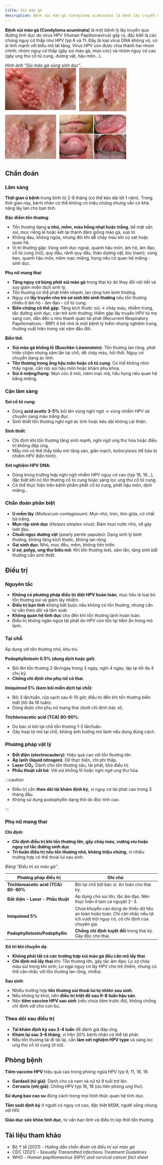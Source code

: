 ```yaml
---
title: Sùi mào gà
description: Bệnh sùi mào gà (Condyloma acuminata) là bệnh lây truyền qua đường tình dục do virus HPV (Human Papillomavirus), chủ yếu là týp 6 và 11, gây ra các tổn thương dạng mụn cóc ở cơ quan sinh dục và hậu môn.
---
```


**Bệnh sùi mào gà (Condyloma acuminata)** là một bệnh lý lây truyền qua đường tình dục do virus HPV (Human Papillomavirus) gây ra, đặc biệt là các chủng nguy cơ thấp như HPV týp 6 và 11. Đây là loại virus DNA không vỏ, có ái tính mạnh với biểu mô lát tầng. Virus HPV còn được chia thành hai nhóm chính: nhóm nguy cơ thấp (gây sùi mào gà, mụn cóc) và nhóm nguy cơ cao (gây ung thư cổ tử cung, dương vật, hậu môn...).

_Hình ảnh “Sùi mào gà vùng sinh dục”_.
![Sùi mào gà](./_images/sui-mao-ga/sui-mao-ga.png)

## Chẩn đoán

### Lâm sàng

**Thời gian ủ bệnh** trung bình từ 2-8 tháng (có thể kéo dài tới 1 năm). Trong thời gian này, bệnh nhân có thể không có triệu chứng nhưng vẫn có khả năng lây lan cho bạn tình.

**Đặc điểm tổn thương**:

- Tổn thương dạng **u nhú, mềm, màu hồng nhạt hoặc trắng**, bề mặt sần sùi, mọc riêng lẻ hoặc kết lại thành đám giống mào gà, súp lơ.
- Không đau, không ngứa, nhưng đôi khi dễ chảy máu khi cọ xát hoặc quan hệ.
- Vị trí thường gặp: Vùng sinh dục ngoài, quanh hậu môn, âm hộ, âm đạo, cổ tử cung (nữ); quy đầu, rãnh quy đầu, thân dương vật, bìu (nam); vùng bẹn, quanh hậu môn, niêm mạc miệng, họng nếu có quan hệ miệng - sinh dục.

**Phụ nữ mang thai**:

- **Tăng nguy cơ bùng phát sùi mào gà** trong thai kỳ do thay đổi nội tiết và suy giảm miễn dịch sinh lý.
- Tổn thương có thể phát triển nhanh, lan rộng hơn bình thường.
- Nguy cơ **lây truyền cho trẻ sơ sinh khi sinh thường** nếu tổn thương nhiều ở âm hộ - âm đạo - cổ tử cung.
- **Biến chứng có thể gặp**: Tăng kích thước sùi → chảy máu, nhiễm trùng, tắc đường sinh dục, cản trở sinh thường; Hiếm gặp lây truyền HPV từ mẹ sang con, dẫn đến u nhú thanh quản tái phát (Recurrent Respiratory Papillomatosis - RRP) ở trẻ nhỏ là một bệnh lý hiếm nhưng nghiêm trọng, thường xuất hiện trong vài năm đầu đời.

**Biến thể**:

- **Sùi mào gà khổng lồ (Buschke-Löwenstein)**: Tổn thương lan rộng, phát triển chậm nhưng xâm lấn tại chỗ, dễ chảy máu, hôi thối. Nguy cơ chuyển dạng ác tính.
- **Tổn thương trong ống hậu môn hoặc cổ tử cung**: Có thể không nhìn thấy ngoài, cần nội soi hậu môn hoặc khám phụ khoa.
- **Sùi ở miệng/họng**: Mụn cóc ở môi, niêm mạc má, hầu họng nếu quan hệ bằng miệng.

### Cận lâm sàng

**Soi cổ tử cung**:

- Dùng **acid acetic 3-5%** bôi lên vùng nghi ngờ → vùng nhiễm HPV sẽ chuyển sang màu trắng đục.
- Sinh thiết tổn thương nghi ngờ ác tính hoặc kéo dài không cải thiện.

**Sinh thiết**:

- Chỉ định khi tổn thương tăng sinh mạnh, nghi ngờ ung thư hóa hoặc điều trị không đáp ứng.
- Mẫu mô có thể thấy biểu mô tăng sản, giãn mạch, koilocytosis (tế bào bị nhiễm HPV điển hình).

**Xét nghiệm HPV DNA**:

- Dùng trong trường hợp nghi ngờ nhiễm HPV nguy cơ cao (typ 16, 18...), đặc biệt khi có tổn thương cổ tử cung hoặc sàng lọc ung thư cổ tử cung.
- Có thể thực hiện trên bệnh phẩm phết cổ tử cung, phết hậu môn, dịch miệng...

### Chẩn đoán phân biệt

- **U mềm lây** (_Molluscum contagiosum_): Mụn nhỏ, tròn, lõm giữa, có chất bã trắng.
- **Mụn rộp sinh dục** (_Herpes simplex virus_): Đám mụn nước nhỏ, vỡ gây loét đau.
- **Chuỗi ngọc dương vật** (pearly penile papules): Dạng sinh lý bình thường, không tăng kích thước, không lan rộng.
- **Gai sinh dục**: Nhỏ, mọc đều, mềm, không tiến triển.
- **U xơ, polyp, ung thư biểu mô**: Khi tổn thương loét, xâm lấn, tăng sinh bất thường cần sinh thiết.

## Điều trị

### Nguyên tắc

- **Không có phương pháp điều trị diệt HPV hoàn toàn**, mục tiêu là loại bỏ tổn thương sùi và giảm lây nhiễm.
- **Điều trị bạn tình** không bắt buộc nếu không có tổn thương, nhưng cần tư vấn theo dõi và tầm soát.
- **Không quan hệ tình dục** cho đến khi tổn thương lành hoàn toàn.
- Điều trị không ngăn ngừa tái phát do HPV còn tồn tại tiềm ẩn trong mô lành.

### Tại chỗ

Áp dụng với tổn thương nhỏ, khu trú.

**Podophyllotoxin 0.5% (dung dịch hoặc gel)**:

- Bôi lên tổn thương 2 lần/ngày trong 3 ngày, nghỉ 4 ngày; lặp lại tối đa 4 chu kỳ.
- **Chống chỉ định cho phụ nữ có thai**.

**Imiquimod 5% (kem bôi miễn dịch tại chỗ)**:

- Bôi 3 lần/tuần, rửa sạch sau 6-10 giờ; điều trị đến khi tổn thương biến mất (tối đa 16 tuần).
- Dùng được cho phụ nữ mang thai (dưới chỉ định bác sĩ).

**Trichloroacetic acid (TCA) 80-90%**:

- Do bác sĩ bôi tại chỗ tổn thương 1-2 lần/tuần.
- Gây hoại tử mô tại chỗ, không ảnh hưởng mô lành nếu dùng đúng cách.

### Phương pháp vật lý

- **Đốt điện (electrocautery)**: Hiệu quả cao với tổn thương lớn.
- **Áp lạnh (liquid nitrogen)**: Dễ thực hiện, chi phí thấp.
- **Laser CO₂**: Dành cho tổn thương sâu, tái phát, khó điều trị.
- **Phẫu thuật cắt bỏ**: Với sùi khổng lồ hoặc nghi ngờ ung thư hóa.

:::caution

- Điều trị cần **theo dõi tái khám định kỳ**, vì nguy cơ tái phát cao trong 3 tháng đầu.
- Không sử dụng podophyllin dạng thô do độc tính cao.

:::

### Phụ nữ mang thai

**Chỉ định**:

- **Chỉ định điều trị khi tổn thương lớn, gây chảy máu, vướng víu hoặc nguy cơ tắc đường sinh dục**.
- **Trì hoãn điều trị nếu tổn thương nhỏ, không triệu chứng**, vì nhiều trường hợp có thể thoái lui sau sinh.

_Bảng "Điều trị sù mào gà"_.

| Phương pháp điều trị                  | Ghi chú                                                                                                                          |
| ------------------------------------- | -------------------------------------------------------------------------------------------------------------------------------- |
| **Trichloroacetic acid (TCA) 80-90%** | Bôi tại chỗ bởi bác sĩ. An toàn cho thai kỳ.                                                                                     |
| **Đốt điện - Laser - Phẫu thuật**     | Áp dụng cho sùi lớn, tắc âm đạo. Nên thực hiện ở tam cá nguyệt 2-3.                                                              |
| **Imiquimod 5%**                      | Chưa khuyến cáo dùng do thiếu dữ liệu an toàn hoàn toàn. Chỉ cân nhắc nếu lợi ích vượt trội nguy cơ, có chỉ định của chuyên gia. |
| **Podophyllotoxin/Podophyllin**       | **Chống chỉ định tuyệt đối** trong thai kỳ. Gây độc cho thai.                                                                    |

**Xử trí khi chuyển dạ**:

- **Không phải tất cả các trường hợp sùi mào gà đều cần mổ lấy thai**.
- **Chỉ định mổ lấy thai** khi: Tổn thương lớn, gây tắc âm đạo; Lo sợ chảy máu sùi trong khi sinh; Lo ngại nguy cơ lây HPV cho trẻ (hiếm, nhưng có thể cân nhắc với tổn thương lan rộng, nhiều).

**Sau sinh**:

- Nhiều trường hợp **tổn thương sùi thoái lui tự nhiên sau sinh**.
- Nếu không tự khỏi, nên **điều trị triệt để sau 6-8 tuần hậu sản**.
- Nên **tiêm vaccine HPV sau sinh** (nếu chưa tiêm trước đó), không chống chỉ định với cho con bú.

### Theo dõi sau điều trị

- **Tái khám định kỳ sau 2-4 tuần** để đánh giá đáp ứng.
- **Khám lại sau 3-6 tháng**, vì trên 30% bệnh nhân có thể tái phát.
- Nếu tổn thương tái đi tái lại, cần **làm xét nghiệm HPV type** và sàng lọc ung thư cổ tử cung (ở nữ).

## Phòng bệnh

**Tiêm vaccine HPV** hiệu quả cao trong phòng ngừa HPV týp 6, 11, 16, 18:

- **Gardasil (tứ giá)**: Dành cho cả nam và nữ từ 9 tuổi trở lên.
- **Cervarix (nhị giá)**: Chống HPV týp 16, 18 (ưu tiên phòng ung thư).

**Sử dụng bao cao su** đúng cách trong mọi hình thức quan hệ tình dục.

**Tầm soát định kỳ** ở người có nguy cơ cao, đặc biệt MSM, người sống chung với HIV.

**Giáo dục sức khỏe tình dục**, tư vấn bạn tình và điều trị kịp thời tổn thương.

## Tài liệu tham khảo

- Bộ Y tế (2021) - _Hướng dẫn chẩn đoán và điều trị sùi mào gà_
- CDC (2021) - _Sexually Transmitted Infections Treatment Guidelines_
- WHO - _Human papillomavirus (HPV) and cervical cancer fact sheet_
